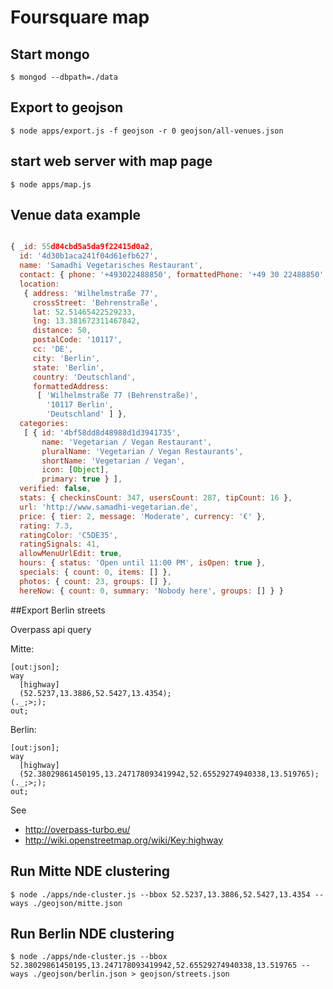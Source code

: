 # Foursquare map

## Start mongo

    $ mongod --dbpath=./data

## Export to geojson

    $ node apps/export.js -f geojson -r 0 geojson/all-venues.json

## start web server with map page

    $ node apps/map.js

## Venue data example

```js

{ _id: 55d84cbd5a5da9f22415d0a2,
  id: '4d30b1aca241f04d61efb627',
  name: 'Samadhi Vegetarisches Restaurant',
  contact: { phone: '+493022488850', formattedPhone: '+49 30 22488850' },
  location:
   { address: 'Wilhelmstraße 77',
     crossStreet: 'Behrenstraße',
     lat: 52.51465422529233,
     lng: 13.381672311467842,
     distance: 50,
     postalCode: '10117',
     cc: 'DE',
     city: 'Berlin',
     state: 'Berlin',
     country: 'Deutschland',
     formattedAddress:
      [ 'Wilhelmstraße 77 (Behrenstraße)',
        '10117 Berlin',
        'Deutschland' ] },
  categories:
   [ { id: '4bf58dd8d48988d1d3941735',
       name: 'Vegetarian / Vegan Restaurant',
       pluralName: 'Vegetarian / Vegan Restaurants',
       shortName: 'Vegetarian / Vegan',
       icon: [Object],
       primary: true } ],
  verified: false,
  stats: { checkinsCount: 347, usersCount: 287, tipCount: 16 },
  url: 'http://www.samadhi-vegetarian.de',
  price: { tier: 2, message: 'Moderate', currency: '€' },
  rating: 7.3,
  ratingColor: 'C5DE35',
  ratingSignals: 41,
  allowMenuUrlEdit: true,
  hours: { status: 'Open until 11:00 PM', isOpen: true },
  specials: { count: 0, items: [] },
  photos: { count: 23, groups: [] },
  hereNow: { count: 0, summary: 'Nobody here', groups: [] } }
```

##Export Berlin streets

Overpass api query

Mitte:

```
[out:json];
way
  [highway]
  (52.5237,13.3886,52.5427,13.4354);
(._;>;);
out;
```

Berlin:

```
[out:json];
way
  [highway]
  (52.38029861450195,13.247178093419942,52.65529274940338,13.519765);
(._;>;);
out;
```

See
 * http://overpass-turbo.eu/
 * http://wiki.openstreetmap.org/wiki/Key:highway

## Run Mitte NDE clustering

    $ node ./apps/nde-cluster.js --bbox 52.5237,13.3886,52.5427,13.4354 --ways ./geojson/mitte.json

## Run Berlin NDE clustering

    $ node ./apps/nde-cluster.js --bbox 52.38029861450195,13.247178093419942,52.65529274940338,13.519765 --ways ./geojson/berlin.json > geojson/streets.json 
